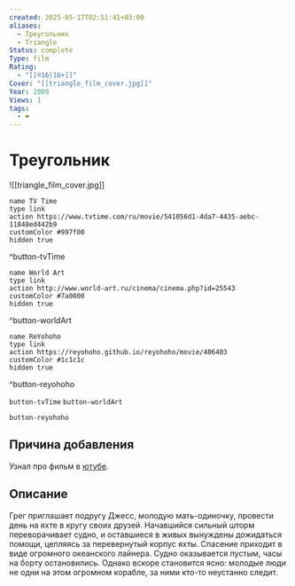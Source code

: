 ```yaml
---
created: 2025-05-17T02:51:41+03:00
aliases:
  - Треугольник
  - Triangle
Status: complete
Type: film
Rating:
  - "[[®️16|16+]]"
Cover: "[[triangle_film_cover.jpg]]"
Year: 2009
Views: 1
tags:
  - ❤
---
```


# Треугольник

![[triangle_film_cover.jpg]]


```button
name TV Time
type link
action https://www.tvtime.com/ru/movie/541056d1-4da7-4435-aebc-11848ed442b9
customColor #997f00
hidden true
```
^button-tvTime

```button
name World Art
type link
action http://www.world-art.ru/cinema/cinema.php?id=25543
customColor #7a0000
hidden true
```
^button-worldArt

```button
name ReYohoho
type link
action https://reyohoho.github.io/reyohoho/movie/406403
customColor #1c1c1c
hidden true
```
^button-reyohoho



`button-tvTime` `button-worldArt`

`button-reyohoho`

## Причина добавления

Узнал про фильм в [ютубе](https://www.youtube.com/watch?v=cKWRsc-RRvk).


## Описание

Грег приглашает подругу Джесс, молодую мать-одиночку, провести день на яхте в кругу своих друзей. Начавшийся сильный шторм переворачивает судно, и оставшиеся в живых вынуждены дожидаться помощи, цепляясь за перевернутый корпус яхты. Спасение приходит в виде огромного океанского лайнера. Судно оказывается пустым, часы на борту остановились. Однако вскоре становится ясно: молодые люди не одни на этом огромном корабле, за ними кто-то неустанно следит.
